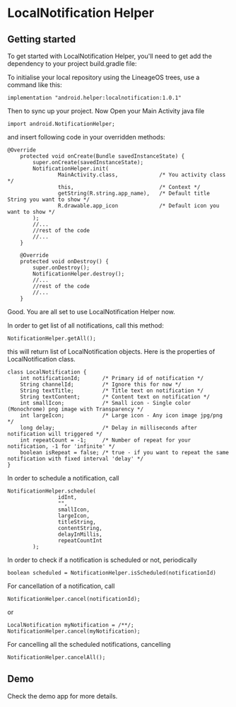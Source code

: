 LocalNotification Helper
===========

Getting started
---------------

To get started with LocalNotification Helper, you'll need to get
add the dependency to your project build.gradle file:

To initialise your local repository using the LineageOS trees, use a command like this:
```
implementation "android.helper:localnotification:1.0.1"
```
Then to sync up your project.
Now Open your Main Activity java file
```
import android.NotificationHelper;
```
and insert following code in your overridden methods:
```
@Override
    protected void onCreate(Bundle savedInstanceState) {
        super.onCreate(savedInstanceState);
        NotificationHelper.init(
                MainActivity.class,             /* You activity class */
                this,                           /* Context */
                getString(R.string.app_name),   /* Default title String you want to show */
                R.drawable.app_icon             /* Default icon you want to show */
        );
        //...
        //rest of the code
        //...
    }

    @Override
    protected void onDestroy() {
        super.onDestroy();
        NotificationHelper.destroy();
        //...
        //rest of the code
        //...
    }
```

Good. You are all set to use LocalNotification Helper now.

In order to get list of all notifications, call this method:

```
NotificationHelper.getAll();
```

this will return list of LocalNotification objects. Here is the properties of LocalNotification class.
```
class LocalNotification {
    int notificationId;       /* Primary id of notification */
    String channelId;         /* Ignore this for now */
    String textTitle;         /* Title text on notification */
    String textContent;       /* Content text on notification */
    int smallIcon;            /* Small icon - Single color (Monochrome) png image with Transparency */
    int largeIcon;            /* Large icon - Any icon image jpg/png */
    long delay;               /* Delay in milliseconds after notification will triggered */
    int repeatCount = -1;     /* Number of repeat for your notification, -1 for 'infinite' */
    boolean isRepeat = false; /* true - if you want to repeat the same notification with fixed interval 'delay' */
}
```
In order to schedule a notification, call
```
NotificationHelper.schedule(
                idInt,
                "",
                smallIcon,
                largeIcon,
                titleString,
                contentString,
                delayInMillis,
                repeatCountInt
        );
```

In order to check if a notification is scheduled or not, periodically
```
boolean scheduled = NotificationHelper.isScheduled(notificationId)
```

For cancellation of a notification, call
```
NotificationHelper.cancel(notificationId);
```
or
```
LocalNotification myNotification = /**/;
NotificationHelper.cancel(myNotification);
```

For cancelling all the scheduled notifications, cancelling
```
NotificationHelper.cancelAll();
```

Demo
--------
Check the demo app for more details.
